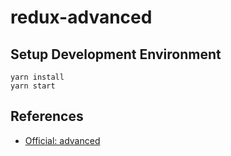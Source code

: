# redux-advanced


## Setup Development Environment
```
yarn install
yarn start
```


## References
* [Official: advanced](https://redux.js.org/advanced)
